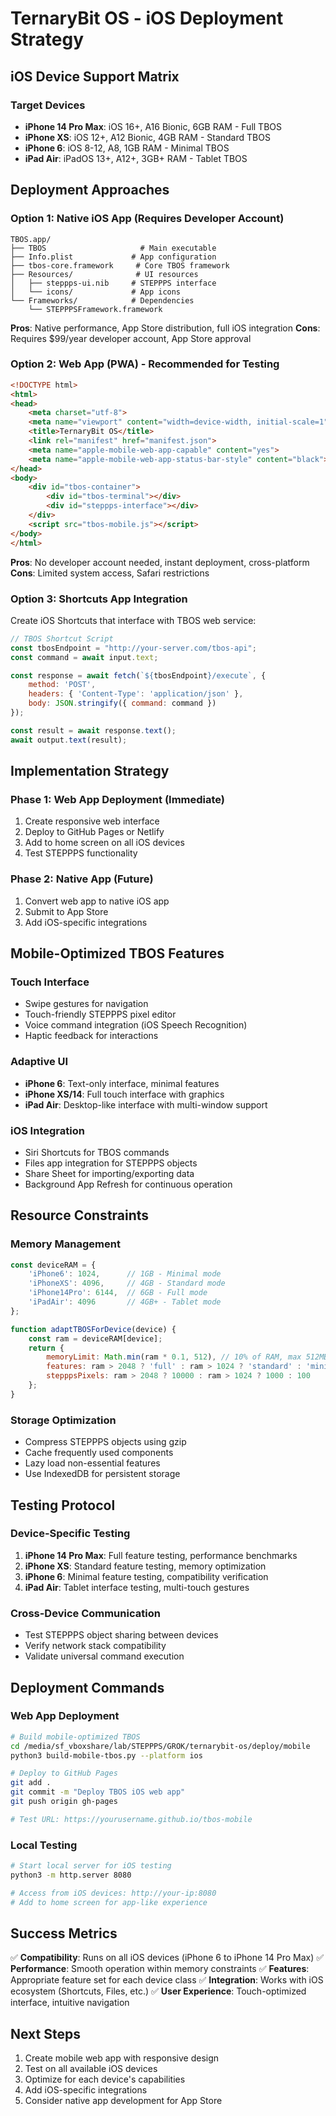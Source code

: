 # TernaryBit OS - iOS Deployment Strategy

## iOS Device Support Matrix

### Target Devices
- **iPhone 14 Pro Max**: iOS 16+, A16 Bionic, 6GB RAM - Full TBOS
- **iPhone XS**: iOS 12+, A12 Bionic, 4GB RAM - Standard TBOS  
- **iPhone 6**: iOS 8-12, A8, 1GB RAM - Minimal TBOS
- **iPad Air**: iPadOS 13+, A12+, 3GB+ RAM - Tablet TBOS

## Deployment Approaches

### Option 1: Native iOS App (Requires Developer Account)
```
TBOS.app/
├── TBOS                     # Main executable
├── Info.plist             # App configuration
├── tbos-core.framework     # Core TBOS framework
├── Resources/              # UI resources
│   ├── steppps-ui.nib     # STEPPPS interface
│   └── icons/             # App icons
└── Frameworks/            # Dependencies
    └── STEPPPSFramework.framework
```

**Pros**: Native performance, App Store distribution, full iOS integration
**Cons**: Requires $99/year developer account, App Store approval

### Option 2: Web App (PWA) - Recommended for Testing
```html
<!DOCTYPE html>
<html>
<head>
    <meta charset="utf-8">
    <meta name="viewport" content="width=device-width, initial-scale=1">
    <title>TernaryBit OS</title>
    <link rel="manifest" href="manifest.json">
    <meta name="apple-mobile-web-app-capable" content="yes">
    <meta name="apple-mobile-web-app-status-bar-style" content="black">
</head>
<body>
    <div id="tbos-container">
        <div id="tbos-terminal"></div>
        <div id="steppps-interface"></div>
    </div>
    <script src="tbos-mobile.js"></script>
</body>
</html>
```

**Pros**: No developer account needed, instant deployment, cross-platform
**Cons**: Limited system access, Safari restrictions

### Option 3: Shortcuts App Integration
Create iOS Shortcuts that interface with TBOS web service:

```javascript
// TBOS Shortcut Script
const tbosEndpoint = "http://your-server.com/tbos-api";
const command = await input.text;

const response = await fetch(`${tbosEndpoint}/execute`, {
    method: 'POST',
    headers: { 'Content-Type': 'application/json' },
    body: JSON.stringify({ command: command })
});

const result = await response.text();
await output.text(result);
```

## Implementation Strategy

### Phase 1: Web App Deployment (Immediate)
1. Create responsive web interface
2. Deploy to GitHub Pages or Netlify
3. Add to home screen on all iOS devices
4. Test STEPPPS functionality

### Phase 2: Native App (Future)
1. Convert web app to native iOS app
2. Submit to App Store
3. Add iOS-specific integrations

## Mobile-Optimized TBOS Features

### Touch Interface
- Swipe gestures for navigation
- Touch-friendly STEPPPS pixel editor
- Voice command integration (iOS Speech Recognition)
- Haptic feedback for interactions

### Adaptive UI
- **iPhone 6**: Text-only interface, minimal features
- **iPhone XS/14**: Full touch interface with graphics
- **iPad Air**: Desktop-like interface with multi-window support

### iOS Integration
- Siri Shortcuts for TBOS commands
- Files app integration for STEPPPS objects
- Share Sheet for importing/exporting data
- Background App Refresh for continuous operation

## Resource Constraints

### Memory Management
```javascript
const deviceRAM = {
    'iPhone6': 1024,      // 1GB - Minimal mode
    'iPhoneXS': 4096,     // 4GB - Standard mode  
    'iPhone14Pro': 6144,  // 6GB - Full mode
    'iPadAir': 4096       // 4GB+ - Tablet mode
};

function adaptTBOSForDevice(device) {
    const ram = deviceRAM[device];
    return {
        memoryLimit: Math.min(ram * 0.1, 512), // 10% of RAM, max 512MB
        features: ram > 2048 ? 'full' : ram > 1024 ? 'standard' : 'minimal',
        stepppsPixels: ram > 2048 ? 10000 : ram > 1024 ? 1000 : 100
    };
}
```

### Storage Optimization
- Compress STEPPPS objects using gzip
- Cache frequently used components
- Lazy load non-essential features
- Use IndexedDB for persistent storage

## Testing Protocol

### Device-Specific Testing
1. **iPhone 14 Pro Max**: Full feature testing, performance benchmarks
2. **iPhone XS**: Standard feature testing, memory optimization
3. **iPhone 6**: Minimal feature testing, compatibility verification
4. **iPad Air**: Tablet interface testing, multi-touch gestures

### Cross-Device Communication
- Test STEPPPS object sharing between devices
- Verify network stack compatibility
- Validate universal command execution

## Deployment Commands

### Web App Deployment
```bash
# Build mobile-optimized TBOS
cd /media/sf_vboxshare/lab/STEPPPS/GROK/ternarybit-os/deploy/mobile
python3 build-mobile-tbos.py --platform ios

# Deploy to GitHub Pages
git add .
git commit -m "Deploy TBOS iOS web app"
git push origin gh-pages

# Test URL: https://yourusername.github.io/tbos-mobile
```

### Local Testing
```bash
# Start local server for iOS testing
python3 -m http.server 8080

# Access from iOS devices: http://your-ip:8080
# Add to home screen for app-like experience
```

## Success Metrics

✅ **Compatibility**: Runs on all iOS devices (iPhone 6 to iPhone 14 Pro Max)
✅ **Performance**: Smooth operation within memory constraints
✅ **Features**: Appropriate feature set for each device class
✅ **Integration**: Works with iOS ecosystem (Shortcuts, Files, etc.)
✅ **User Experience**: Touch-optimized interface, intuitive navigation

## Next Steps

1. Create mobile web app with responsive design
2. Test on all available iOS devices
3. Optimize for each device's capabilities
4. Add iOS-specific integrations
5. Consider native app development for App Store
